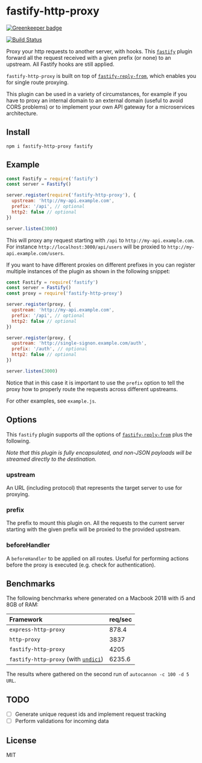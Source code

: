 # fastify-http-proxy

[![Greenkeeper badge](https://badges.greenkeeper.io/fastify/fastify-http-proxy.svg)](https://greenkeeper.io/)

[![Build Status](https://travis-ci.org/fastify/fastify-http-proxy.svg?branch=master)](https://travis-ci.org/fastify/fastify-http-proxy)

Proxy your http requests to another server, with hooks.
This [`fastify`](https://www.fastify.io) plugin forward all the request
received with a given prefix (or none) to an upstream. All Fastify hooks are still applied.

`fastify-http-proxy` is built on top of
[`fastify-reply-from`](http://npm.im/fastify-reply-from), which enables
you for single route proxying.

This plugin can be used in a variety of circumstances, for example if you have to proxy an internal domain to an external domain (useful to avoid CORS problems) or to implement your own API gateway for a microservices architecture.

## Install

```
npm i fastify-http-proxy fastify
```

## Example

```js
const Fastify = require('fastify')
const server = Fastify()

server.register(require('fastify-http-proxy'), {
  upstream: 'http://my-api.example.com',
  prefix: '/api', // optional
  http2: false // optional
})

server.listen(3000)
```

This will proxy any request starting with `/api` to `http://my-api.example.com`. For instance `http://localhost:3000/api/users` will be proxied to `http://my-api.example.com/users`.

If you want to have different proxies on different prefixes in you can register multiple instances of the plugin as shown in the following snippet:

```js
const Fastify = require('fastify')
const server = Fastify()
const proxy = require('fastify-http-proxy')

server.register(proxy, {
  upstream: 'http://my-api.example.com',
  prefix: '/api', // optional
  http2: false // optional
})

server.register(proxy, {
  upstream: 'http://single-signon.example.com/auth',
  prefix: '/auth', // optional
  http2: false // optional
})

server.listen(3000)
```

Notice that in this case it is important to use the `prefix` option to tell the proxy how to properly route the requests across different upstreams.

For other examples, see `example.js`.

## Options

This `fastify` plugin supports _all_ the options of
[`fastify-reply-from`](https://github.com/fastify/fastify-reply-from) plus the following.

*Note that this plugin is fully encapsulated, and non-JSON payloads will
be streamed directly to the destination.*

### upstream

An URL (including protocol) that represents the target server to use for proxying.

### prefix

The prefix to mount this plugin on. All the requests to the current server starting with the given prefix will be proxied to the provided upstream.

### beforeHandler

A `beforeHandler` to be applied on all routes. Useful for performing actions before the proxy is executed (e.g. check for authentication).

## Benchmarks

The following benchmarks where generated on a Macbook 2018 with i5 and
8GB of RAM:

| __Framework__ | req/sec |
| :----------------- | :------------------------- |
| `express-http-proxy` | 878.4 |
| `http-proxy` | 3837 |
| `fastify-http-proxy` | 4205 |
| `fastify-http-proxy` (with [`undici`](https://github.com/mcollina/undici)) | 6235.6 |

The results where gathered on the second run of `autocannon -c 100 -d 5
URL`.

## TODO

* [ ] Generate unique request ids and implement request tracking
* [ ] Perform validations for incoming data

## License

MIT
